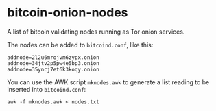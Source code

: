 # bitcoin-onion-nodes
A list of bitcoin validating nodes running as Tor onion services.

The nodes can be added to `bitcoind.conf`, like this:

```
addnode=2l2u6mrojvm6zypx.onion
addnode=34jtv2p5pw4e5bp3.onion
addnode=35yncj7et6k3koqy.onion
```

You can use the AWK script `mknodes.awk` to generate a list reading to be inserted into `bitcoind.conf`:

```
awk -f mknodes.awk < nodes.txt
```
